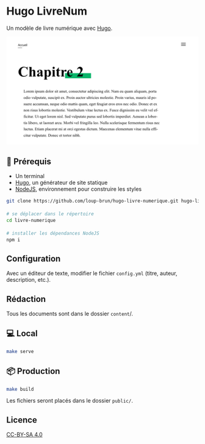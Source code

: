 # Hugo LivreNum 

Un modèle de livre numérique avec [Hugo](https://gohugo.io/).

![preview](preview.png)

## 📝 Prérequis

- Un terminal
- [Hugo](https://gohugo.io/), un générateur de site statique
- [NodeJS](https://nodejs.org/), environnement pour construire les styles

```bash
git clone https://github.com/loup-brun/hugo-livre-numerique.git hugo-livre-numerique

# se déplacer dans le répertoire
cd livre-numerique

# installer les dépendances NodeJS
npm i
```

## Configuration

Avec un éditeur de texte, modifier le fichier `config.yml` (titre, auteur, description, etc.).

## Rédaction

Tous les documents sont dans le dossier `content`/.

## 💻 Local

```bash
make serve
```

## 📦 Production

```bash
make build
```

Les fichiers seront placés dans le dossier `public/`.

## Licence

[CC-BY-SA 4.0](LICENSE)
